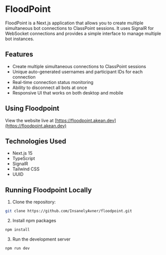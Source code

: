# FloodPoint

FloodPoint is a Next.js application that allows you to create multiple simultaneous bot connections to ClassPoint sessions. It uses SignalR for WebSocket connections and provides a simple interface to manage multiple bot instances.

## Features

- Create multiple simultaneous connections to ClassPoint sessions
- Unique auto-generated usernames and participant IDs for each connection
- Real-time connection status monitoring
- Ability to disconnect all bots at once
- Responsive UI that works on both desktop and mobile

## Using Floodpoint
View the website live at [https://floodpoint.akean.dev](https://floodpoint.akean.dev)

## Technologies Used

- Next.js 15
- TypeScript
- SignalR
- Tailwind CSS
- UUID

## Running Floodpoint Locally

1. Clone the repository:
```bash
git clone https://github.com/InsanelyAvner/floodpoint.git
```

2. Install npm packages

```bash
npm install
```

3. Run the development server
```bash
npm run dev
```